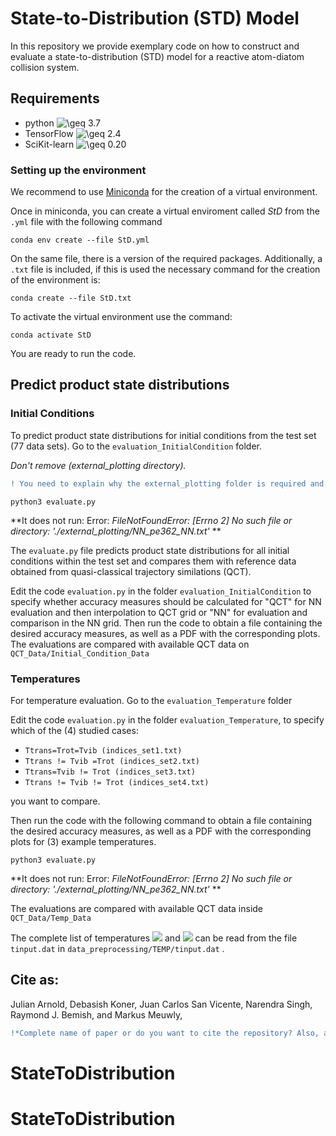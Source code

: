 #  State-to-Distribution (STD) Model

In this repository we provide exemplary code on how to construct and evaluate a state-to-distribution (STD) model for a reactive atom-diatom collision system.

## Requirements

- python <img src="https://latex.codecogs.com/svg.image?\geq&space;" title="\geq " /> 3.7
- TensorFlow <img src="https://latex.codecogs.com/svg.image?\geq&space;" title="\geq " /> 2.4
- SciKit-learn <img src="https://latex.codecogs.com/svg.image?\geq&space;" title="\geq " /> 0.20

### Setting up the environment

We recommend to use [ Miniconda](https://docs.conda.io/projects/conda/en/latest/user-guide/install/download.html) for the creation of a virtual environment. 

Once in miniconda, you can create a virtual enviroment called *StD* from the `.yml` file with the following command

``` 
conda env create --file StD.yml
```
 
On the same file, there is a version of the required packages. Additionally, a `.txt` file is included, if this is used the necessary command for the creation of the environment is:

```
conda create --file StD.txt 
```

To activate the virtual environment use the command:

```
conda activate StD
```

You are ready to run the code.

## Predict product state distributions

### Initial Conditions

To predict product state distributions for initial conditions from the test set (77 data sets).  Go to the `evaluation_InitialCondition` folder.

*Don't remove (external_plotting directory).* 
```diff
! You need to explain why the external_plotting folder is required and if necessary put it with the provided data. Otherwise when submitting the code set the flag `external_plotting = False`.
```

```
python3 evaluate.py 
```

**It does not run: 
Error: *FileNotFoundError: [Errno 2] No such file or directory: './external_plotting/NN_pe362_NN.txt'* 
**

The `evaluate.py` file predicts product state distributions for all initial conditions within the test set and compares them with reference data obtained from quasi-classical trajectory similations (QCT).

Edit the code `evaluation.py` in the folder `evaluation_InitialCondition` to specify whether accuracy measures should be calculated for "QCT" for NN evaluation and then interpolation to QCT grid or "NN" for evaluation and comparison in the NN grid.  Then run the code to obtain a file containing the desired accuracy measures, as well as a PDF with the corresponding plots.  The evaluations are compared with available QCT data  on `QCT_Data/Initial_Condition_Data`

### Temperatures

For temperature evaluation.  Go to the `evaluation_Temperature` folder

Edit the code `evaluation.py` in the folder `evaluation_Temperature`, to specify which of the (4) studied cases:

 - `Ttrans=Trot=Tvib (indices_set1.txt)`
 - `Ttrans != Tvib =Trot (indices_set2.txt)`
 - `Ttrans=Tvib != Trot (indices_set3.txt)` 
 - `Ttrans != Tvib != Trot (indices_set4.txt)` 
 
 you want to compare.

Then run the code with the following command to obtain a file containing the desired accuracy measures, as well as a PDF with the corresponding plots for (3) example temperatures. 

```
python3 evaluate.py
```

**It does not run: 
Error: *FileNotFoundError: [Errno 2] No such file or directory: './external_plotting/NN_pe362_NN.txt'* 
**

 The evaluations are compared with available QCT data inside `QCT_Data/Temp_Data`

The complete list of temperatures <img src="https://render.githubusercontent.com/render/math?math=T_{rot}"> and <img src="https://render.githubusercontent.com/render/math?math=T_{vib}"> can be read from the file `tinput.dat` in `data_preprocessing/TEMP/tinput.dat` .


## Cite as: 
 
 Julian Arnold, Debasish Koner, Juan Carlos San Vicente, Narendra Singh, Raymond J. Bemish, and Markus Meuwly,
 ```diff
 !*Complete name of paper or do you want to cite the repository? Also, add an email or responsable*
 ```


# StateToDistribution
# StateToDistribution
